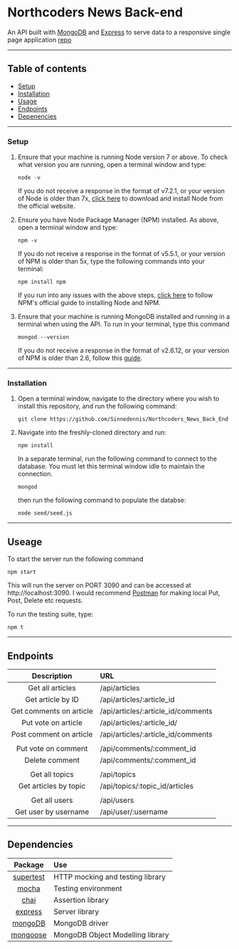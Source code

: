 # Northcoders News Back-end

An API built with [MongoDB](https://www.mongodb.com/) and [Express](https://expressjs.com/) to serve data to a responsive single page application [repo](https://github.com/Sinnedennis/Northcoders_News_Front_End)
___

## Table of contents

* [Setup](https://github.com/Sinnedennis/Northcoders_News_Front_End#setup)
* [Installation](https://github.com/Sinnedennis/Northcoders_News_Front_End#installation)
* [Usage](https://github.com/Sinnedennis/Northcoders_News_Front_End#usage)
* [Endpoints](https://github.com/Sinnedennis/Northcoders_News_Front_End#endpoints)
* [Depenencies](https://github.com/Sinnedennis/Northcoders_News_Front_End#depenencies)
___
### Setup

1. Ensure that your machine is running Node version 7 or above. To check what version you are running, open a terminal window and type:
    ``` 
    node -v
    ```
    If you do not receive a response in the format of v7.2.1, or your version of Node is older than 7x, [click here](https://nodejs.org/en/) to download and install Node from the official website.
   
2. Ensure you have Node Package Manager (NPM) installed. As above, open a terminal window and type:
    ``` 
    npm -v
    ```
    If you do not receive a response in the format of v5.5.1, or your version of NPM is older than 5x, type the following commands into your terminal:
    ``` 
    npm install npm
    ```
    If you run into any issues with the above steps, [click here](https://docs.npmjs.com/getting-started/installing-node) to follow NPM's official guide to installing Node and NPM.

3. Ensure that your machine is running MongoDB installed and running in a terminal when using the API. To run in your terminal, type this command
    ```
    mongod --version
    ```
    If you do not receive a response in the format of v2.6.12, or your version of NPM is older than 2.6, follow this [guide](https://www.mongodb.com/).
___
### Installation

1. Open a terminal window, navigate to the directory where you wish to install this repository, and run the following command:
    ```
    git clone https://github.com/Sinnedennis/Northcoders_News_Back_End
    ```
2. Navigate into the freshly-cloned directory and run:
    ```
    npm install
    ```
    In a separate terminal, run the following command to connect to the database. You must let this terminal window idle to maintain the connection.
    ```
    mongod
    ```
    then run the following command to populate the databse:
    ```
    node seed/seed.js
    ```
___
## Useage

To start the server run the following command
```
npm start
```
This will run the server on PORT 3090 and can be accessed at http://localhost:3090. I would recommend [Postman](https://www.getpostman.com/) for making local Put, Post, Delete etc requests.

To run the testing suite, type: 
```
npm t
```
___

## Endpoints
|    Description    | URL          |
|:-------------:|:-------------|
|Get all articles         | /api/articles                       |
|Get article by ID        | /api/articles/:article_id           |
|Get comments on article  | /api/articles/:article_id/comments  |
|Put vote on article      | /api/articles/:article_id/          |
|Post comment on article  | /api/articles/:article_id/comments  |
|                         |                                     |
|Put vote on comment      | /api/comments/:comment_id           |
|Delete comment           | /api/comments/:comment_id           | 
|                         |                                     | 
|Get all topics           | /api/topics                         |
|Get articles by topic    | /api/topics/:topic_id/articles      |
|                         |                                     |
|Get all users            | /api/users                          |
|Get user by username     | /api/user/:username                 |
___
## Dependencies
|    Package    | Use          |
|:-------------:|:-------------|
| [supertest](https://github.com/visionmedia/supertest) | HTTP mocking and testing library  |
| [mocha](https://mochajs.org/)                         | Testing environment               |
| [chai](http://chaijs.com/)                            | Assertion library                 |
| [express](https://expressjs.com/)                     | Server library                    |
| [mongoDB](https://www.mongodb.com)                    | MongoDB driver                    |
| [mongoose](http://mongoosejs.com/)                    | MongoDB Object Modelling library  |
